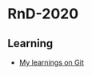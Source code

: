 # **RnD-2020**
## **Learning**
* [My learnings on Git](https://github.com/RnD-2020/manojdvs7-C-Learner/blob/master/OctAssignments/MyUnderstandInMD.md)
